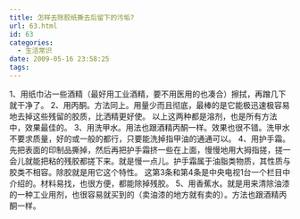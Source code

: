 ```yaml
---
title: 怎样去除胶纸撕去后留下的污垢?
url: 63.html
id: 63
categories:
  - 生活常识
date: 2009-05-16 23:58:25
tags:
---
```


1、用纸巾沾一些酒精（最好用工业酒精，要不用医用的也凑合）擦拭，再蹭几下就干净了。 2、用丙酮。方法同上。用量少而且彻底，最棒的是它能极迅速极容易地去掉这些残留的胶质，比洒精更好使。 以上这两种都是溶剂，也是所有方法中，效果最佳的。 3、用洗甲水。用法也跟酒精丙酮一样。效果也很不错。洗甲水不要求质量，好的或一般的都行，只要能洗掉指甲油的通通可以。 4、用护手霜。先把表面的印制品撕掉，然后再把护手霜挤一些在上面，慢慢地用大拇指搓，搓一会儿就能把粘的残胶都搓下来。就是慢一点儿。护手霜属于油脂类物质，其性质与胶类不相容。除胶就是用它这个特性。 这第3条和第4条是中央电视1台一个栏目中介绍的。材料易找，也很方便，都能除掉残胶。 5、用香蕉水。就是用来清除油漆的一种工业用剂，也很容易就买到的（卖油漆的地方就有卖的）。方法也跟酒精丙酮一样。